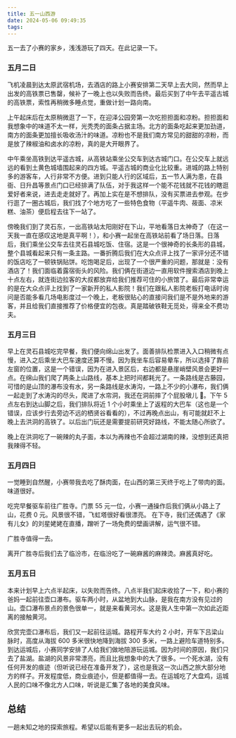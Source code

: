 ```yaml
---
title: 五一山西游
date: 2024-05-06 09:49:35
tags:
---
```


五一去了小赛的家乡，浅浅游玩了四天。在此记录一下。

### 五月二日

飞机凌晨到达太原武宿机场，去酒店的路上小赛安排第二天早上去大同，然而早上出发的高铁票已售罄，候补了一晚上也以失败而告终。最后买到了中午去平遥古城的高铁票，索性再稍微多睡点觉，重做计划一路向南。

上午起床后在太原稍微逛了一下，在迎泽公园旁第一次吃担担面和凉粉。担担面和我想象中的味道不太一样，光秃秃的面条占据主场。北方的面条吃起来更加劲道，南方的面条更加擅长吸收汤汁的味道。凉粉也不是我们南方常见的甜甜的凉粉，而是放了辣椒油和卤水的凉粉，真的是大开眼界了。

中午乘坐高铁到达平遥古城，从高铁站乘坐公交车到达古城门口。在公交车上就远远的看到土黄色城墙围起来的四方城。平遥古城的商业化比较重。进城的路上特别多的游客车，人行非常不方便。进到只能人行的区域后，五一节人满为患，在县衙、日升昌等景点门口已经排满了队伍，对于我这样一个能不花钱就不花钱的瞎逛爱好者来说，进去走走就好了。再加上实在是不想排队，没有买票进去参观。在步行逛了一圈古城后，我们找了个地方吃了一些特色食物（平遥牛肉、莜面、凉米糕、油茶）便启程去往下一站了。

傍晚我们到了灵石东，一出高铁站太阳刚好在下山，平地看落日太神奇了（在这一天我一直在感叹这地是真平啊！），和小赛一起坐在高铁站前看了场日落。日落后，我们乘坐公交车去往灵石县城吃饭、住宿。这是一个很神奇的长条形的县城，整个县城看起来只有一条主路。一番折腾后我们在大众点评上找了一家评分还不错的饭店吃了一顿铁锅贴饼。吃饱喝足后，出现了一个很严重的问题，那就是：没有酒店了！我们面临着露宿街头的风险。我们俩在街道边一直用软件搜索酒店到晚上十点左右，就连街边拉客的大叔都放弃给我们推荐可住的小旅馆了。最后非常幸运的是在大众点评上找到了一家新开的私人影院！我们在跟私人影院老板打电话时询问是否能多看几场电影度过一个晚上，老板很贴心的直接问我们是不是外地来的游客，并且给我们直接推荐了价格便宜的包夜。真是踏破铁鞋无觅处，得来全不费功夫。

### 五月三日

早上在灵石县城吃完早餐，我们便向绵山出发了。面善排队检票进入入口稍微有点慢，进入之后乘坐大巴车速度还算不慢。因为我坐车后容易晕车，所以选择了靠前左窗的位置，这是一个错误，因为在进入景区后，右边都是悬崖峭壁风景会更好一点。在绵山我们爬了两条上山路线，基本上把时间都耗光了。一条路线是古藤园，可惜的是山顶的瀑布没有水，另一条路线是水涛沟，一路上不少的小瀑布，我们俩一起走到了水涛沟的尽头，爬进了水帘洞，我还在洞前摔了个屁股墩儿 🤣。下午 5 点左右到达山脚之后，我们排队将近 1 个小时乘坐上了返程的大巴车（这也是一个错误，应该步行去旁边不远的栖贤谷看看的），不过再晚点出山，有可能就赶不上晚上去洪洞的高铁了。以后出门玩还是需要提前研究好路线，不能太随心所欲了。

晚上在洪洞吃了一碗辣的丸子面，本以为再辣也不会超过湖南的辣，没想到还真把我辣得不轻。

### 五月四日

一觉睡到自然醒，小赛带我去吃了酥肉面，在山西的第三天终于吃上了带肉的面。味道很好。

吃完早餐驱车前往广胜寺。门票 55 元一位，小赛一通操作后我们俩从小路上了山，花费 0 元。风景很不错，飞虹塔很好看很漂亮。
在下寺，我们还偶遇了《家有儿女》的刘星姥姥在直播，蹭听了一场免费的壁画讲解，运气很不错。

广胜寺值得一去。

离开广胜寺后我们去了临汾市，在临汾吃了一碗麻酱的麻辣烫。麻酱真好吃。

### 五月五日

本来计划早上六点半起床，以失败而告终。八点半我们起床收拾了一下，和小赛的爸妈一起前往壶口瀑布。驱车两小时，从盆地到大山脉，是我在南方没有见过的山。壶口瀑布景点的景色很单一，就是来看黄河水。这是我人生中第一次如此近距离的接触黄河。

欣赏完壶口瀑布后，我们又一起前往运城。路程开车大约 2 小时，开车下吕梁山脉时，高度从海拔 600 多米很快地降到海拔 300 多米，一路上避险车道特别多。到达运城后，小赛同学安排了人给我们做地陪游玩运城。因为时间的原因，我们只去了盐湖。盐湖的风景非常漂亮，而且比我想象中的大了很多。一个死水湖，没有任何开发的痕迹（但听说已经在准备开发了），这也是我这一次山西之旅大部分地方的样子。开发程度低，商业痕迹小，但是都值得一去。在运城吃了大盘鸡，运城人民的口味不像北方人口味，听说是汇集了各地的美食风味。

## 总结

一趟未知之地的探索旅程。希望以后能有更多一起出去玩的机会。
